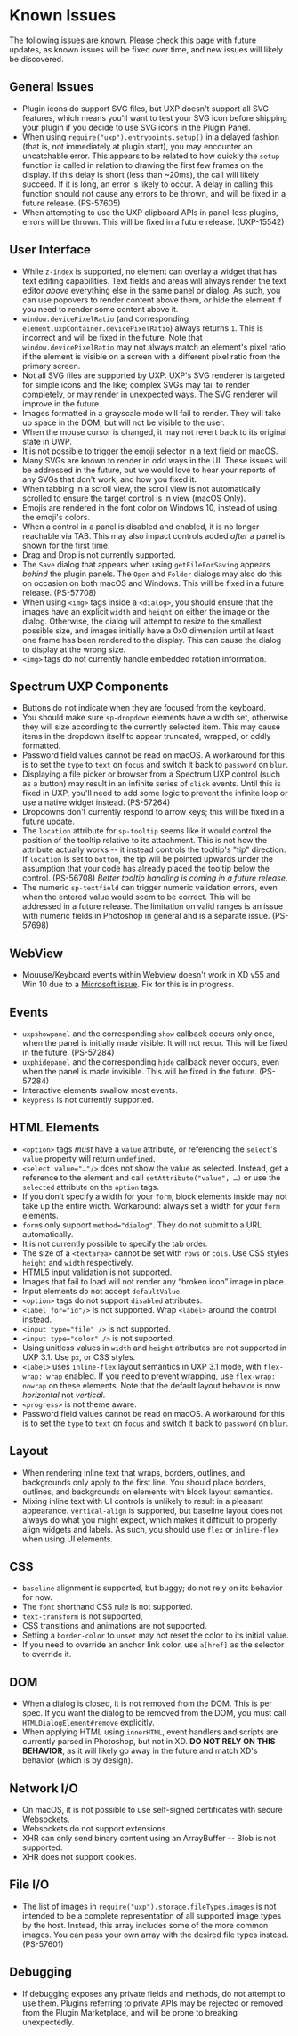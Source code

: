 <!--
index_desc: List of known issues in UXP
-->

# Known Issues

The following issues are known. Please check this page with future updates, as known issues will be fixed over time, and new issues will likely be discovered.

## General Issues

* Plugin icons do support SVG files, but UXP doesn't support all SVG features, which means you'll want to test your SVG icon before shipping your plugin if you decide to use SVG icons in the Plugin Panel.
* When using `require("uxp").entrypoints.setup()` in a delayed fashion (that is, not immediately at plugin start), you may encounter an uncatchable error. This appears to be related to how quickly the `setup` function is called in relation to drawing the first few frames on the display. If this delay is short (less than ~20ms), the call will likely succeed. If it is long, an error is likely to occur. A delay in calling this function should not cause any errors to be thrown, and will be fixed in a future release. (PS-57605)
* When attempting to use the UXP clipboard APIs in panel-less plugins, errors will be thrown. This will be fixed in a future release. (UXP-15542)

## User Interface

* While `z-index` is supported, no element can overlay a widget that has text editing capabilities. Text fields and areas will always render the text editor _above_ everything else in the same panel or dialog. As such, you can use popovers to render content above them, _or_ hide the element if you need to render some content above it. 
* `window.devicePixelRatio` (and corresponding `element.uxpContainer.devicePixelRatio`) always returns `1`. This is incorrect and will be fixed in the future. Note that `window.devicePixelRatio` may not always match an element's pixel ratio if the element is visible on a screen with a different pixel ratio from the primary screen.
* Not all SVG files are supported by UXP. UXP's SVG renderer is targeted for simple icons and the like; complex SVGs may fail to render completely, or may render in unexpected ways. The SVG renderer will improve in the future.
* Images formatted in a grayscale mode will fail to render. They will take up space in the DOM, but will not be visible to the user.
* When the mouse cursor is changed, it may not revert back to its original state in UWP.
* It is not possible to trigger the emoji selector in a text field on macOS.
* Many SVGs are known to render in odd ways in the UI. These issues will be addressed in the future, but we would love to hear your reports of any SVGs that don't work, and how you fixed it.
* When tabbing in a scroll view, the scroll view is not automatically scrolled to ensure the target control is in view (macOS Only).
* Emojis are rendered in the font color on Windows 10, instead of using the emoji's colors.
* When a control in a panel is disabled and enabled, it is no longer reachable via TAB. This may also impact controls added *after* a panel is shown for the first time.
* Drag and Drop is not currently supported.
* The `Save` dialog that appears when using `getFileForSaving` appears _behind_ the plugin panels. The `Open` and `Folder` dialogs may also do this on occasion on both macOS and Windows. This will be fixed in a future release. (PS-57708)
* When using `<img>` tags inside a `<dialog>`, you should ensure that the images have an explicit `width` and `height` on either the image or the dialog. Otherwise, the dialog will attempt to resize to the smallest possible size, and images initially have a 0x0 dimension until at least one frame has been rendered to the display. This can cause the dialog to display at the wrong size.
* `<img>` tags do not currently handle embedded rotation information.


## Spectrum UXP Components

* Buttons do not indicate when they are focused from the keyboard.
* You should make sure `sp-dropdown` elements have a width set, otherwise they will size according to the currently selected item. This may cause items in the dropdown itself to appear truncated, wrapped, or oddly formatted.
* Password field values cannot be read on macOS. A workaround for this is to set the `type` to `text` on `focus` and switch it back to `password` on `blur`.
* Displaying a file picker or browser from a Spectrum UXP control (such as a button) may result in an infinite series of `click` events. Until this is fixed in UXP, you'll need to add some logic to prevent the infinite loop or use a native widget instead. (PS-57264)
* Dropdowns don't currently respond to arrow keys; this will be fixed in a future update.
* The `location` attribute for `sp-tooltip` seems like it would control the position of the tooltip relative to its attachment. This is not how the attribute actually works -- it instead controls the tooltip's "tip" direction. If `location` is set to `bottom`, the tip will be pointed upwards under the assumption that your code has already placed the tooltip below the control. (PS-56708) _Better tooltip handling is coming in a future release_.
* The numeric `sp-textfield` can trigger numeric validation errors, even when the entered value would seem to be correct. This will be addressed in a future release. The limitation on valid ranges is an issue with numeric fields in Photoshop in general and is a separate issue. (PS-57698)

## WebView
* Mouuse/Keyboard events within Webview doesn't work in XD v55 and Win 10 due to a [Microsoft issue](https://github.com/microsoft/microsoft-ui-xaml/issues/6427). Fix for this is in progress.

## Events

* `uxpshowpanel` and the corresponding `show` callback occurs only once, when the panel is initially made visible. It will not recur. This will be fixed in the future. (PS-57284)
* `uxphidepanel` and the corresponding `hide` callback never occurs, even when the panel is made invisible. This will be fixed in the future. (PS-57284)
* Interactive elements swallow most events.
* `keypress` is not currently supported.

## HTML Elements

* `<option>` tags *must* have a `value` attribute, or referencing the `select`'s `value` property will return `undefined`.
* `<select value="…"/>` does not show the value as selected. Instead, get a reference to the element and call `setAttribute("value", …)` or use the `selected` attribute on the `option` tags.
* If you don’t specify a width for your `form`, block elements inside may not take up the entire width. Workaround: always set a width for your `form` elements.
* `form`s only support `method="dialog"`. They do not submit to a URL automatically.
* It is not currently possible to specify the tab order.
* The size of a `<textarea>` cannot be set with `rows` or `cols`. Use CSS styles `height` and `width` respectively.
* HTML5 input validation is not supported.
* Images that fail to load will not render any “broken icon” image in place.
* Input elements do not accept `defaultValue`.
* `<option>` tags do not support `disabled` attributes.
* `<label for="id"/>` is not supported. Wrap `<label>` around the control instead.
* `<input type="file" />` is not supported.
* `<input type="color" />` is not supported.
* Using unitless values in `width` and `height` attributes are not supported in UXP 3.1. Use `px`, or CSS styles.
* `<label>` uses `inline-flex` layout semantics in UXP 3.1 mode, with `flex-wrap: wrap` enabled. If you need to prevent wrapping, use `flex-wrap: nowrap` on these elements. Note that the default layout behavior is now _horizontal_ not _vertical_.
* `<progress>` is not theme aware.
* Password field values cannot be read on macOS. A workaround for this is to set the `type` to `text` on `focus` and switch it back to `password` on `blur`.

## Layout

* When rendering inline text that wraps, borders, outlines, and backgrounds only apply to the first line. You should place borders, outlines, and backgrounds on elements with block layout semantics.
* Mixing inline text with UI controls is unlikely to result in a pleasant appearance. `vertical-align` is supported, but baseline layout does not always do what you might expect,  which makes it difficult to properly align widgets and labels. As such, you should use `flex` or `inline-flex` when using UI elements.

## CSS

* `baseline` alignment is supported, but buggy; do not rely on its behavior for now.
* The `font` shorthand CSS rule is not supported.
* `text-transform` is not supported,
* CSS transitions and animations are not supported.
* Setting a `border-color` to `unset` may not reset the color to its initial value.
* If you need to override an anchor link color, use `a[href]` as the selector to override it.

## DOM

* When a dialog is closed, it is not removed from the DOM. This is per spec. If you want the dialog to be removed from the DOM, you must call `HTMLDialogElement#remove` explicitly.
* When applying HTML using `innerHTML`, event handlers and scripts are currently parsed in Photoshop, but not in XD. **DO NOT RELY ON THIS BEHAVIOR**, as it will likely go away in the future and match XD's behavior (which is by design).

## Network I/O

* On macOS, it is not possible to use self-signed certificates with secure Websockets.
* Websockets do not support extensions.
* XHR can only send binary content using an ArrayBuffer -- Blob is not supported.
* XHR does not support cookies.

## File I/O

* The list of images in `require("uxp").storage.fileTypes.images` is not intended to be a complete representation of all supported image types by the host. Instead, this array includes some of the more common images. You can pass your own array with the desired file types instead. (PS-57601)

## Debugging

* If debugging exposes any private fields and methods, do not attempt to use them. Plugins referring to private APIs may be rejected or removed from the Plugin Marketplace, and will be prone to breaking unexpectedly.
